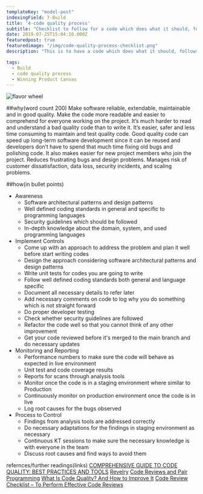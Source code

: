 ```yaml
---
templateKey: "model-post"
indexingField: 7-Build
title: '4-code quality process'
subtitle: "Checklist to follow for a code which does what it should, follows a consistent style, is easy to understand, has been well-documented, can be tested."
date: 2019-07-25T15:04:10.000Z
featuredpost: true
featuredimage: "/img/code-quality-process-checklist.png"
description: "This is to have a code which does what it should, follows a consistent style, is easy to understand, has been well-documented, can be tested."

tags:
  - Build
  - code quality process
  - Winning Product Canvas
---
```


![flavor wheel](/img/<your-image-name>.jpeg)

##why(word count 200)
Make software reliable, extendable, maintainable and in good quality.
  Make the code more readable and easier to comprehend for everyone working on the project. It’s much harder to read and understand a bad quality code than to write it.
  It’s easier, safer and less time consuming to maintain and test quality code.
  Good quality code can speed up long-term software development since it can be reused and developers don’t have to spend that much time fixing old bugs and polishing code. It also makes easier for new project members who join the project.
Reduces frustrating bugs and design problems.
Manages risk of customer dissatisfaction, data loss, security incidents, and scaling problems.


##how(in bullet points)
- Awareness
  - Software architectural patterns and design patterns
  - Well defined coding standards in general and specific to programming languages
  - Security guidelines which should be followed
  - In-depth knowledge about the domain, system, and used programming languages
- Implement Controls
  - Come up with an approach to address the problem and plan it well before start writing codes
  - Design the approach considering software architectural patterns and design patterns
  - Write unit tests for codes you are going to write
  - Follow well defined coding standards both general and language specific
  - Document all necessary details to refer later
  - Add necessary comments on code to log why you do something which is not straight forward
  - Do proper developer testing
  - Check whether security guidelines are followed
  - Refactor the code well so that you cannot think of any other improvement
  - Get your code reviewed before it's merged to the main branch and do necessary updates
- Monitoring and Reporting
  - Performance numbers to make sure the code will behave as expected in live environment
  - Unit test and code coverage results
  - Reports for scans through analysis tools
  - Monitor once the code is in a staging environment where similar to Production
  - Continuously monitor on production environment once the code is in live
  - Log root causes for the bugs observed
- Process to Control
  - Findings from analysis tools are addressed correctly
  - Do necessary adaptations for the findings in staging environment as necessary
  - Continuous KT sessions to make sure the necessary knowledge is with everyone in the team
  - Discuss root causes and find ways to avoid them

refernces/further readings(links)
[COMPREHENSIVE GUIDE TO CODE QUALITY: BEST PRACTICES AND TOOLS](https://codingsans.com/blog/code-quality)
[Revelry](https://revelry.co/code-quality-process/)
[Code Reviews and Pair Programming](https://medium.com/@andreigridnev/code-reviews-and-pair-programming-68a5ca8ba90c)
[What Is Code Quality? And How to Improve It](https://www.perforce.com/blog/sca/what-code-quality-and-how-improve-it)
[Code Review Checklist – To Perform Effective Code Reviews](https://www.evoketechnologies.com/blog/code-review-checklist-perform-effective-code-reviews/)
